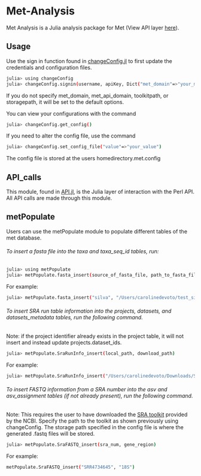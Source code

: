 # Met-Analysis

Met Analysis is a Julia analysis package for Met (View API layer [here](https://github.com/molikd/met-api)).

## Usage

Use the sign in function found in [changeConfig.jl](https://github.com/molikd/met-analysis/blob/master/src/changeConf.jl) to first update the credentials and configuration files.

```bash
julia> using changeConfig
julia> changeConfig.signin(username, apiKey, Dict("met_domain"=>"your_met_domain"), Dict("met_api_domain"=>"your_met_api_domain"), Dict("toolkitpath"=>"your_toolkitpath"), Dict("storagepath"=>"your_storagepath"))
```

If you do not specify met_domain, met_api_domain, toolkitpath, or storagepath, it will be set to the default options.

You can view your configurations with the command

```bash
julia> changeConfig.get_config()
```

If you need to alter the config file, use the command

```bash
julia> changeConfig.set_config_file("value"=>"your_value")
```
The config file is stored at the users homedirectory.met.config

## API_calls

This module, found in [API.jl](https://github.com/molikd/met-analysis/blob/master/src/API.jl), is the Julia layer of interaction with the Perl API. All API calls are made through this module. 

## metPopulate

Users can use the metPopulate module to populate different tables of the met database.

###### To insert a fasta file into the taxa and taxa_seq_id tables, run:

```bash
julia> using metPopulate
julia> metPopulate.fasta_insert(source_of_fasta_file, path_to_fasta_file)
```

For example:

```bash
julia> metPopulate.fasta_insert("silva", "/Users/carolinedevoto/test_silva.fasta")
```

###### To insert SRA run table information into the projects, datasets, and datasets_metadata tables, run the following command. 

Note: if the project identifier already exists in the project table, it will not insert and instead update projects.dataset_ids.

```bash
julia> metPopulate.SraRunInfo_insert(local_path, download_path) 
```

For example:

```bash
julia> metPopulate.SraRunInfo_insert("/Users/carolinedevoto/Downloads/SraRunTable-3.txt", "https://sra-downloadb.be-md.ncbi.nlm.nih.gov/sos1/sra-pub-run-1/SRR4734654/SRR4734654.1")

```
###### To insert FASTQ information from a SRA number into the asv and asv_assignment tables (if not already present), run the following command. 

Note: This requires the user to have downloaded the [SRA toolkit](https://github.com/ncbi/sra-tools/wiki/01.-Downloading-SRA-Toolkit) provided by the NCBI. Specify the path to the toolkit as shown previously using changeConfig. The storage path specified in the config file is where the generated .fastq files will be stored.   

```bash
julia> metPopulate.SraFASTQ_insert(sra_num, gene_region)
```

For example:

```bash
metPopulate.SraFASTQ_insert("SRR4734645", "18S")
```
